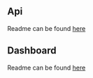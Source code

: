 Api
-
Readme can be found [here](api/README.md)

Dashboard
-
Readme can be found [here](dashboard/README.md)
